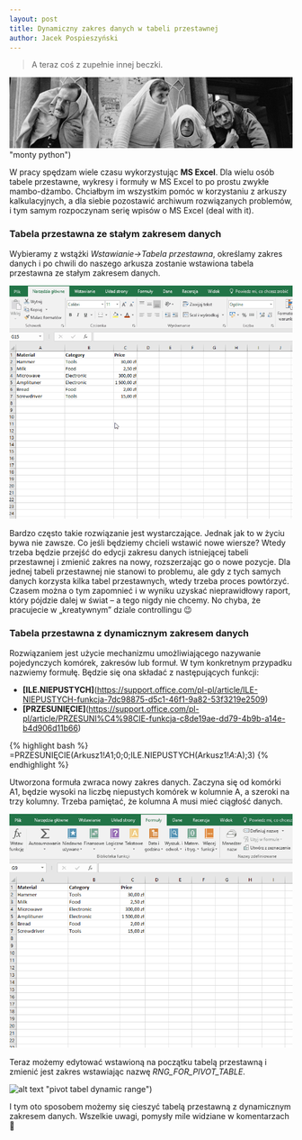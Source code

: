 ```yaml
---
layout: post
title: Dynamiczny zakres danych w tabeli przestawnej
author: Jacek Pospieszyński
---
```

>A teraz coś z zupełnie innej beczki.

![alt text](/img/monty-python.jpg) "monty python")

W pracy spędzam wiele czasu wykorzystując **MS Excel**. Dla wielu osób tabele przestawne, wykresy i formuły w MS Excel to po prostu zwykłe mambo-dżambo. Chciałbym im wszystkim pomóc w korzystaniu z arkuszy kalkulacyjnych, a dla siebie pozostawić archiwum rozwiązanych problemów, i tym samym rozpoczynam serię wpisów o MS Excel (deal with it).

### Tabela przestawna ze stałym zakresem danych

Wybieramy z wstążki *Wstawianie->Tabela przestawna*, określamy zakres danych i po chwili do naszego arkusza zostanie wstawiona tabela przestawna ze stałym zakresem danych.

![alt text](/img/pivot_tabel_fixed_range.gif "pivot table fixed range")

Bardzo często takie rozwiązanie jest wystarczające. Jednak jak to w życiu bywa nie zawsze. Co jeśli będziemy chcieli wstawić nowe wiersze? Wtedy trzeba będzie przejść do edycji zakresu danych istniejącej tabeli przestawnej i zmienić zakres na nowy, rozszerzając go o nowe pozycje. Dla jednej tabeli przestawnej nie stanowi to problemu, ale gdy z tych samych danych korzysta kilka tabel przestawnych, wtedy trzeba proces powtórzyć. Czasem można o tym zapomnieć i w wyniku uzyskać nieprawidłowy raport, który pójdzie dalej w świat – a tego nigdy nie chcemy. No chyba, że pracujecie w „kreatywnym” dziale controllingu 😉

### Tabela przestawna z dynamicznym zakresem danych

Rozwiązaniem jest użycie mechanizmu umożliwiającego nazywanie pojedynczych komórek, zakresów lub formuł. W tym konkretnym przypadku nazwiemy formułę. Będzie się ona składać z następujących funkcji:
* **[ILE.NIEPUSTYCH]**(https://support.office.com/pl-pl/article/ILE-NIEPUSTYCH-funkcja-7dc98875-d5c1-46f1-9a82-53f3219e2509)
* **[PRZESUNIĘCIE]**(https://support.office.com/pl-pl/article/PRZESUNI%C4%98CIE-funkcja-c8de19ae-dd79-4b9b-a14e-b4d906d11b66)

{% highlight bash %}
=PRZESUNIĘCIE(Arkusz1!$A$1;0;0;ILE.NIEPUSTYCH(Arkusz1!$A:$A);3)
{% endhighlight %}

Utworzona formuła zwraca nowy zakres danych. Zaczyna się od komórki A1, będzie wysoki na liczbę niepustych komórek w kolumnie A, a szeroki na trzy kolumny. Trzeba pamiętać, że kolumna A musi mieć ciągłość danych.

![alt text](/img/new_named_formula.gif "new named formula")

Teraz możemy edytować wstawioną na początku tabelą przestawną i zmienić jest zakres wstawiając nazwę *RNG_FOR_PIVOT_TABLE*.

![alt text](/img/pivot_tabel_dynamic_range.gif.gif) "pivot tabel dynamic range")

I tym oto sposobem możemy się cieszyć tabelą przestawną z dynamicznym zakresem danych. Wszelkie uwagi, pomysły mile widziane w komentarzach 🙂